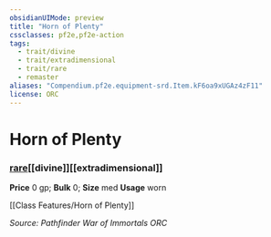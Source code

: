 ```yaml
---
obsidianUIMode: preview
title: "Horn of Plenty"
cssclasses: pf2e,pf2e-action
tags:
  - trait/divine
  - trait/extradimensional
  - trait/rare
  - remaster
aliases: "Compendium.pf2e.equipment-srd.Item.kF6oa9xUGAz4zF11"
license: ORC
---
```

# Horn of Plenty

### [rare](rare "Rare Rarity Trait")[[divine]][[extradimensional]]


**Price** 0 gp; 
**Bulk** 0; **Size** med
**Usage** worn

[[Class Features/Horn of Plenty]]

*Source: Pathfinder War of Immortals*
*ORC*
